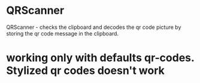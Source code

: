 # QRScanner

QRScanner - checks the clipboard and decodes the qr code picture by storing the qr code message in the clipboard.
# working only with defaults qr-codes. Stylized qr codes doesn't work

